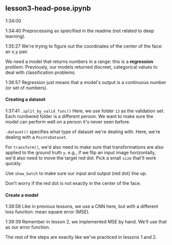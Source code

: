 ## lesson3-head-pose.ipynb

1:34:00

1:34:40 Preprocessing as speicified in the readme (not related to deep learning).

1:35:27 We're trying to figure out the coordinates of the center of the face: an x,y pair.

We need a model that returns numbers in a range: this is a **regression** problem. Previously, our models returned discreet, categorical values to deal with classification problems.

1:36:57 Regression just means that a model's output is a continuous number (or set of numbers).

#### Creating a dataset

1:37:41 `.split_by_valid_func()` Here, we use folder `13` as the validation set. Each numbered folder is a different person. We want to make sure the model can perform well on a person it's never seen before.

`.dataset()` specifies what type of dataset we're dealing with. Here, we're dealing with a `PointsDataset`.

For `transform()`, we'd also need to make sure that transformations are also applied to the ground truth `y`. e.g., if we flip an input image horizontally, we'd also need to move the target red dot. Pick a small `size` that'll work quickly.

Use `show_batch` to make sure our input and output (red dot) line up.

Don't worry if the red dot is not exactly in the center of the face.

#### Create a model

1:38:58 Like in previous lessons, we use a CNN here, but with a different loss function: mean square error (MSE).

1:39:39 Remember in lesson 2, we implemented MSE by hand. We'll use that as our error function.

The rest of the steps are exactly like we've practiced in lessons 1 and 2.
